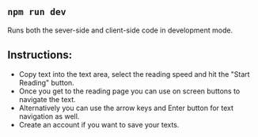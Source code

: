 ## `npm run dev`
Runs both the sever-side and client-side code in development mode.

## Instructions:
- Copy text into the text area, select the reading speed and hit the "Start Reading" button.
- Once you get to the reading page you can use on screen buttons to navigate the text.
- Alternatively you can use the arrow keys and Enter button for text navigation as well.
- Create an account if you want to save your texts.
